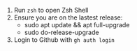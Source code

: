 1. Run `zsh` to open Zsh Shell
2. Ensure you are on the lastest release:
    - sudo apt update && apt full-upgrade
    - sudo do-release-upgrade
3. Login to Github with `gh auth login`
